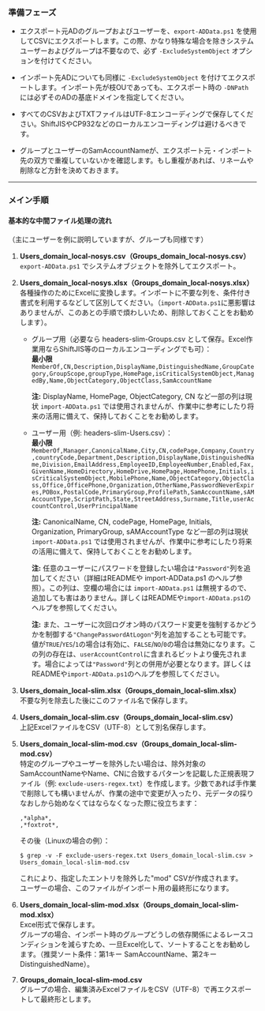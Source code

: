 ### 準備フェーズ

- エクスポート元ADのグループおよびユーザーを、`export-ADData.ps1` を使用してCSVにエクスポートします。この際、かなり特殊な場合を除きシステムユーザーおよびグループは不要なので、必ず `-ExcludeSystemObject` オプションを付けてください。

- インポート先ADについても同様に `-ExcludeSystemObject` を付けてエクスポートします。インポート先が枝OUであっても、エクスポート時の `-DNPath` には必ずそのADの基底ドメインを指定してください。

- すべてのCSVおよびTXTファイルはUTF-8エンコーディングで保存してください。ShiftJISやCP932などのローカルエンコーディングは避けるべきです。

- グループとユーザーのSamAccountNameが、エクスポート元・インポート先の双方で重複していないかを確認します。もし重複があれば、リネームや削除など方針を決めておきます。

---

### メイン手順

#### 基本的な中間ファイル処理の流れ
（主にユーザーを例に説明していますが、グループも同様です）

1. **Users_domain_local-nosys.csv（Groups_domain_local-nosys.csv）**  
   `export-ADData.ps1` でシステムオブジェクトを除外してエクスポート。

2. **Users_domain_local-nosys.xlsx（Groups_domain_local-nosys.xlsx）**  
   各種操作のためにExcelに変換します。インポートに不要な列を、条件付き書式を利用するなどして区別してください。（`import-ADData.ps1`に悪影響はありませんが、このあとの手順で煩わしいため、削除しておくことをお勧めします）。

   - グループ用（必要なら headers-slim-Groups.csv として保存。Excel作業用ならShiftJIS等のローカルエンコーディングでも可）：  
     **最小限**  
     `MemberOf,CN,Description,DisplayName,DistinguishedName,GroupCategory,GroupScope,groupType,HomePage,isCriticalSystemObject,ManagedBy,Name,ObjectCategory,ObjectClass,SamAccountName`  

     **注:** DisplayName, HomePage, ObjectCategory, CN など一部の列は現状 `import-ADData.ps1` では使用されませんが、作業中に参考にしたり将来の活用に備えて、保持しておくことをお勧めします。

   - ユーザー用（例: headers-slim-Users.csv）：  
     **最小限**  
     `MemberOf,Manager,CanonicalName,City,CN,codePage,Company,Country,countryCode,Department,Description,DisplayName,DistinguishedName,Division,EmailAddress,EmployeeID,EmployeeNumber,Enabled,Fax,GivenName,HomeDirectory,HomeDrive,HomePage,HomePhone,Initials,isCriticalSystemObject,MobilePhone,Name,ObjectCategory,ObjectClass,Office,OfficePhone,Organization,OtherName,PasswordNeverExpires,POBox,PostalCode,PrimaryGroup,ProfilePath,SamAccountName,sAMAccountType,ScriptPath,State,StreetAddress,Surname,Title,userAccountControl,UserPrincipalName`  

     **注:** CanonicalName, CN, codePage, HomePage, Initials, Organization, PrimaryGroup, sAMAccountType など一部の列は現状 `import-ADData.ps1` では使用されませんが、作業中に参考にしたり将来の活用に備えて、保持しておくことをお勧めします。

     **注:** 任意のユーザーにパスワードを登録したい場合は`"Password"`列を追加してください（詳細はREADMEや import-ADData.ps1 のヘルプ参照）。この列は、空欄の場合には `import-ADData.ps1` は無視するので、追加しても害はありません。詳しくはREADMEや`import-ADData.ps1`のヘルプを参照してください。

     **注:** また、ユーザーに次回ログオン時のパスワード変更を強制するかどうかを制御する`"ChangePasswordAtLogon"`列を追加することも可能です。値が`TRUE`/`YES`/`1`の場合は有効に、`FALSE`/`NO`/`0`の場合は無効になります。この列の存在は、`userAccountControl`に含まれるビットより優先されます。場合によっては`"Password"`列との併用が必要となります。詳しくはREADMEや`import-ADData.ps1`のヘルプを参照してください。

3. **Users_domain_local-slim.xlsx（Groups_domain_local-slim.xlsx）**  
   不要な列を除去した後にこのファイル名で保存します。

4. **Users_domain_local-slim.csv（Groups_domain_local-slim.csv）**  
   上記ExcelファイルをCSV（UTF-8）として別名保存します。

5. **Users_domain_local-slim-mod.csv（Groups_domain_local-slim-mod.csv）**  
   特定のグループやユーザーを除外したい場合は、除外対象のSamAccountNameやName、CNに合致するパターンを記載した正規表現ファイル（例: `exclude-users-regex.txt`）を作成します。少数であれば手作業で削除しても構いませんが、作業の途中で変更が入ったり、元データの採りなおしから始めなくてはならなくなった際に役立ちます：  
   ```
   ,*alpha*,
   ,*foxtrot*,
   ```
   その後（Linuxの場合の例）：  
   ```
   $ grep -v -F exclude-users-regex.txt Users_domain_local-slim.csv > Users_domain_local-slim-mod.csv
   ```
   これにより、指定したエントリを除外した"mod" CSVが作成されます。  
   ユーザーの場合、このファイルがインポート用の最終形になります。

6. **Users_domain_local-slim-mod.xlsx（Groups_domain_local-slim-mod.xlsx）**  
   Excel形式で保存します。  
   グループの場合、インポート時のグループどうしの依存関係によるレースコンディションを減らすため、一旦Excel化して、ソートすることをお勧めします。（推奨ソート条件：第1キー SamAccountName、第2キー DistinguishedName）。

7. **Groups_domain_local-slim-mod.csv**  
   グループの場合、編集済みExcelファイルをCSV（UTF-8）で再エクスポートして最終形とします。
